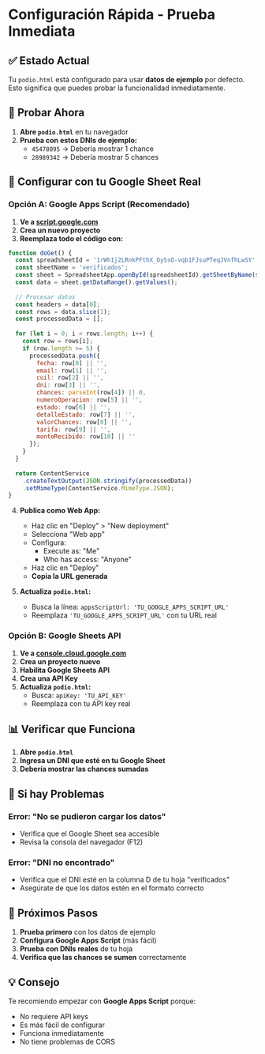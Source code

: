 # Configuración Rápida - Prueba Inmediata

## ✅ Estado Actual

Tu `podio.html` está configurado para usar **datos de ejemplo** por defecto. Esto significa que puedes probar la funcionalidad inmediatamente.

## 🧪 Probar Ahora

1. **Abre `podio.html`** en tu navegador
2. **Prueba con estos DNIs de ejemplo:**
   - `45478095` → Debería mostrar 1 chance
   - `28989342` → Debería mostrar 5 chances

## 🚀 Configurar con tu Google Sheet Real

### Opción A: Google Apps Script (Recomendado)

1. **Ve a [script.google.com](https://script.google.com/)**
2. **Crea un nuevo proyecto**
3. **Reemplaza todo el código con:**

```javascript
function doGet() {
  const spreadsheetId = '1rWh1j2LRnkPFthX_OySsO-vqb1FJsuPTeqJVnfhLwSY';
  const sheetName = 'verificados';
  const sheet = SpreadsheetApp.openById(spreadsheetId).getSheetByName(sheetName);
  const data = sheet.getDataRange().getValues();
  
  // Procesar datos
  const headers = data[0];
  const rows = data.slice(1);
  const processedData = [];
  
  for (let i = 0; i < rows.length; i++) {
    const row = rows[i];
    if (row.length >= 5) {
      processedData.push({
        fecha: row[0] || '',
        email: row[1] || '',
        cuil: row[2] || '',
        dni: row[3] || '',
        chances: parseInt(row[4]) || 0,
        numeroOperacion: row[5] || '',
        estado: row[6] || '',
        detalleEstado: row[7] || '',
        valorChances: row[8] || '',
        tarifa: row[9] || '',
        montoRecibido: row[10] || ''
      });
    }
  }
  
  return ContentService
    .createTextOutput(JSON.stringify(processedData))
    .setMimeType(ContentService.MimeType.JSON);
}
```

4. **Publica como Web App:**
   - Haz clic en "Deploy" > "New deployment"
   - Selecciona "Web app"
   - Configura:
     - Execute as: "Me"
     - Who has access: "Anyone"
   - Haz clic en "Deploy"
   - **Copia la URL generada**

5. **Actualiza `podio.html`:**
   - Busca la línea: `appsScriptUrl: 'TU_GOOGLE_APPS_SCRIPT_URL'`
   - Reemplaza `'TU_GOOGLE_APPS_SCRIPT_URL'` con tu URL real

### Opción B: Google Sheets API

1. **Ve a [console.cloud.google.com](https://console.cloud.google.com/)**
2. **Crea un proyecto nuevo**
3. **Habilita Google Sheets API**
4. **Crea una API Key**
5. **Actualiza `podio.html`:**
   - Busca: `apiKey: 'TU_API_KEY'`
   - Reemplaza con tu API key real

## 📊 Verificar que Funciona

1. **Abre `podio.html`**
2. **Ingresa un DNI que esté en tu Google Sheet**
3. **Debería mostrar las chances sumadas**

## 🔧 Si hay Problemas

### Error: "No se pudieron cargar los datos"
- Verifica que el Google Sheet sea accesible
- Revisa la consola del navegador (F12)

### Error: "DNI no encontrado"
- Verifica que el DNI esté en la columna D de tu hoja "verificados"
- Asegúrate de que los datos estén en el formato correcto

## 📝 Próximos Pasos

1. **Prueba primero** con los datos de ejemplo
2. **Configura Google Apps Script** (más fácil)
3. **Prueba con DNIs reales** de tu hoja
4. **Verifica que las chances se sumen** correctamente

## 💡 Consejo

Te recomiendo empezar con **Google Apps Script** porque:
- No requiere API keys
- Es más fácil de configurar
- Funciona inmediatamente
- No tiene problemas de CORS 